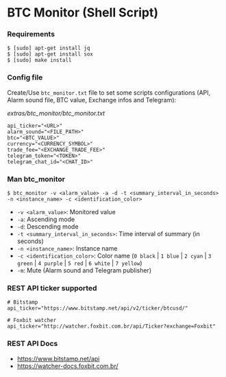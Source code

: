 # BTC Monitor (Shell Script)

### Requirements

```shell
$ [sudo] apt-get install jq
$ [sudo] apt-get install sox
$ [sudo] make install
```

### Config file

Create/Use `btc_monitor.txt` file to set some scripts configurations (API, Alarm sound file, BTC value, Exchange infos and Telegram):

*extras/btc_monitor/btc_monitor.txt*
```
api_ticker="<URL>"
alarm_sound="<FILE_PATH>"
btc="<BTC_VALUE>"
currency="<CURRENCY_SYMBOL>"
trade_fee="<EXCHANGE_TRADE_FEE>"
telegram_token="<TOKEN>"
telegram_chat_id="<CHAT_ID>"
```

### Man btc_monitor

```shell
$ btc_monitor -v <alarm_value> -a -d -t <summary_interval_in_seconds> -n <instance_name> -c <identification_color>
```

- `-v <alarm_value>`: Monitored value
- `-a`: Ascending mode
- `-d`: Descending mode
- `-t <summary_interval_in_seconds>`: Time interval of summary (in seconds)
- `-n <instance_name>`: Instance name
- `-c <identification_color>`: Color name (`0 black` | `1 blue` | `2 cyan` | `3 green` | `4 purple` | `5 red` | `6 white` | `7 yellow`)
- `-m`: Mute (Alarm sound and Telegram publisher)

### REST API ticker supported

```
# Bitstamp
api_ticker="https://www.bitstamp.net/api/v2/ticker/btcusd/"

# Foxbit watcher
api_ticker="http://watcher.foxbit.com.br/api/Ticker?exchange=Foxbit"

```

### REST API Docs

- https://www.bitstamp.net/api
- https://watcher-docs.foxbit.com.br/
